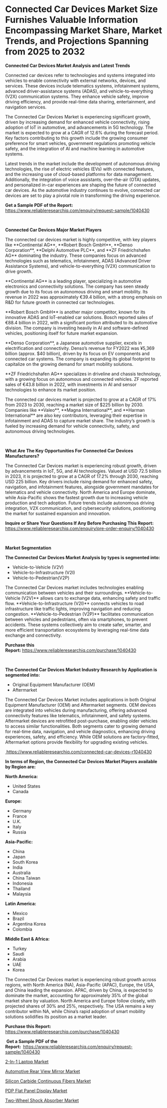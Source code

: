 <p><h1>Connected Car Devices Market Size Furnishes Valuable Information Encompassing Market Share, Market Trends, and Projections Spanning from 2025 to 2032</h1></p><p><strong>Connected Car Devices Market Analysis and Latest Trends</strong></p>
<p><p>Connected car devices refer to technologies and systems integrated into vehicles to enable connectivity with external networks, devices, and services. These devices include telematics systems, infotainment systems, advanced driver-assistance systems (ADAS), and vehicle-to-everything (V2X) communication systems. They enhance vehicle safety, improve driving efficiency, and provide real-time data sharing, entertainment, and navigation services.</p><p>The Connected Car Devices Market is experiencing significant growth, driven by increasing demand for enhanced vehicle connectivity, rising adoption of IoT in automotive, and advancements in 5G technology. The market is expected to grow at a CAGR of 12.6% during the forecast period. Key factors contributing to this growth include the growing consumer preference for smart vehicles, government regulations promoting vehicle safety, and the integration of AI and machine learning in automotive systems.</p><p>Latest trends in the market include the development of autonomous driving technologies, the rise of electric vehicles (EVs) with connected features, and the increasing use of cloud-based platforms for data management. Additionally, the integration of voice assistants, over-the-air (OTA) updates, and personalized in-car experiences are shaping the future of connected car devices. As the automotive industry continues to evolve, connected car devices are set to play a pivotal role in transforming the driving experience.</p></p>
<p><strong>Get a Sample PDF of the Report:&nbsp;</strong> <a href="https://www.reliableresearchiq.com/enquiry/request-sample/1040430?utm_campaign=1877&utm_medium=2&utm_source=Github&utm_content=ia&utm_term=21012025&utm_id=connected-car-devices">https://www.reliableresearchiq.com/enquiry/request-sample/1040430</a></p>
<p>&nbsp;</p>
<p><strong>Connected Car Devices Major Market Players</strong></p>
<p><p>The connected car devices market is highly competitive, with key players like **Continental AG**, **Robert Bosch GmbH**, **Denso Corporation**, **Delphi Automotive PLC**, and **ZF Friedrichshafen AG** dominating the industry. These companies focus on advanced technologies such as telematics, infotainment, ADAS (Advanced Driver Assistance Systems), and vehicle-to-everything (V2X) communication to drive growth.</p><p>**Continental AG** is a leading player, specializing in automotive electronics and connectivity solutions. The company has seen steady growth due to its focus on autonomous driving and smart mobility. Its revenue in 2022 was approximately €39.4 billion, with a strong emphasis on R&D for future growth in connected car technologies.</p><p>**Robert Bosch GmbH** is another major competitor, known for its innovative ADAS and IoT-enabled car solutions. Bosch reported sales of €88.4 billion in 2022, with a significant portion attributed to its automotive division. The company is investing heavily in AI and software-defined vehicles, positioning itself for future market expansion.</p><p>**Denso Corporation**, a Japanese automotive supplier, excels in electrification and connectivity. Denso’s revenue for FY2022 was ¥5,369 billion (approx. $40 billion), driven by its focus on EV components and connected car systems. The company is expanding its global footprint to capitalize on the growing demand for smart mobility solutions.</p><p>**ZF Friedrichshafen AG** specializes in driveline and chassis technology, with a growing focus on autonomous and connected vehicles. ZF reported sales of €43.8 billion in 2022, with investments in AI and sensor technologies to enhance its market position.</p><p>The connected car devices market is projected to grow at a CAGR of 17% from 2023 to 2030, reaching a market size of $225 billion by 2030. Companies like **Valeo**, **Magna International**, and **Harman International** are also key contributors, leveraging their expertise in infotainment and ADAS to capture market share. The industry’s growth is fueled by increasing demand for vehicle connectivity, safety, and autonomous driving technologies.</p></p>
<p>&nbsp;</p>
<p><strong>What Are The Key Opportunities For Connected Car Devices Manufacturers?</strong></p>
<p><p>The Connected Car Devices market is experiencing robust growth, driven by advancements in IoT, 5G, and AI technologies. Valued at USD 72.5 billion in 2023, it is projected to grow at a CAGR of 17.2% through 2030, reaching USD 225 billion. Key drivers include rising demand for enhanced safety, navigation, and infotainment features, alongside government mandates for telematics and vehicle connectivity. North America and Europe dominate, while Asia-Pacific shows the fastest growth due to increasing vehicle production and tech adoption. Future trends include autonomous driving integration, V2X communication, and cybersecurity solutions, positioning the market for sustained expansion and innovation.</p></p>
<p><strong>Inquire or Share Your Questions If Any Before Purchasing This Report:</strong> <a href="https://www.reliableresearchiq.com/enquiry/pre-order-enquiry/1040430?utm_campaign=1877&utm_medium=2&utm_source=Github&utm_content=ia&utm_term=21012025&utm_id=connected-car-devices">https://www.reliableresearchiq.com/enquiry/pre-order-enquiry/1040430</a></p>
<p>&nbsp;</p>
<p><strong>Market Segmentation</strong></p>
<p><strong>The Connected Car Devices Market Analysis by types is segmented into:</strong></p>
<p><ul><li>Vehicle-to-Vehicle (V2V)</li><li>Vehicle-to-Infrastructure (V2I)</li><li>Vehicle-to-Pedestrian(V2P)</li></ul></p>
<p><p>The Connected Car Devices market includes technologies enabling communication between vehicles and their surroundings. **Vehicle-to-Vehicle (V2V)** allows cars to exchange data, enhancing safety and traffic flow. **Vehicle-to-Infrastructure (V2I)** connects vehicles to road infrastructure like traffic lights, improving navigation and reducing congestion. **Vehicle-to-Pedestrian (V2P)** facilitates communication between vehicles and pedestrians, often via smartphones, to prevent accidents. These systems collectively aim to create safer, smarter, and more efficient transportation ecosystems by leveraging real-time data exchange and connectivity.</p></p>
<p><strong>Purchase this Report:&nbsp;</strong><a href="https://www.reliableresearchiq.com/purchase/1040430?utm_campaign=1877&utm_medium=2&utm_source=Github&utm_content=ia&utm_term=21012025&utm_id=connected-car-devices">https://www.reliableresearchiq.com/purchase/1040430</a></p>
<p>&nbsp;</p>
<p><strong>The Connected Car Devices Market Industry Research by Application is segmented into:</strong></p>
<p><ul><li>Original Equipment Manufacturer (OEM)</li><li>Aftermarket</li></ul></p>
<p><p>The Connected Car Devices Market includes applications in both Original Equipment Manufacturer (OEM) and Aftermarket segments. OEM devices are integrated into vehicles during manufacturing, offering advanced connectivity features like telematics, infotainment, and safety systems. Aftermarket devices are retrofitted post-purchase, enabling older vehicles to access similar functionalities. Both segments cater to growing demand for real-time data, navigation, and vehicle diagnostics, enhancing driving experiences, safety, and efficiency. While OEM solutions are factory-fitted, Aftermarket options provide flexibility for upgrading existing vehicles.</p></p>
<p><a href="https://www.reliableresearchiq.com/connected-car-devices-r1040430?utm_campaign=1877&utm_medium=2&utm_source=Github&utm_content=ia&utm_term=21012025&utm_id=connected-car-devices">&nbsp;https://www.reliableresearchiq.com/connected-car-devices-r1040430</a></p>
<p><strong>In terms of Region, the Connected Car Devices Market Players available by Region are:</strong></p>
<p>
    <p> <strong> North America: </strong>
        <ul>
            <li>United States</li>
            <li>Canada</li>
        </ul>
        </p> 
    <p> <strong> Europe: </strong>
        <ul>
            <li>Germany</li>
            <li>France</li>
            <li>U.K.</li>
            <li>Italy</li>
            <li>Russia</li>
        </ul>
        </p> 
    <p> <strong> Asia-Pacific: </strong>
        <ul>
            <li>China</li>
            <li>Japan</li>
            <li>South Korea</li>
            <li>India</li>
            <li>Australia</li>
            <li>China Taiwan</li>
            <li>Indonesia</li>
            <li>Thailand</li>
            <li>Malaysia</li>
        </ul>
        </p> 
    <p> <strong> Latin America: </strong>
        <ul>
            <li>Mexico</li>
            <li>Brazil</li>
            <li>Argentina Korea</li>
            <li>Colombia</li>
        </ul>
        </p> 
    <p> <strong> Middle East & Africa: </strong>
        <ul>
            <li>Turkey</li>
            <li>Saudi</li>
            <li>Arabia</li>
            <li>UAE</li>
            <li>Korea</li>
        </ul>
    </p>
    </p>
<p><p>The Connected Car Devices market is experiencing robust growth across regions, with North America (NA), Asia-Pacific (APAC), Europe, the USA, and China leading the expansion. APAC, driven by China, is expected to dominate the market, accounting for approximately 35% of the global market share by valuation. North America and Europe follow closely, with projected shares of 30% and 25%, respectively. The USA remains a key contributor within NA, while China’s rapid adoption of smart mobility solutions solidifies its position as a market leader.</p></p>
<p><strong>Purchase this Report: </strong><a href="https://www.reliableresearchiq.com/purchase/1040430?utm_campaign=1877&utm_medium=2&utm_source=Github&utm_content=ia&utm_term=21012025&utm_id=connected-car-devices">https://www.reliableresearchiq.com/purchase/1040430</a></p>
<p>&nbsp;<strong>Get a Sample PDF of the Report:&nbsp;&nbsp;</strong><a href="https://www.reliableresearchiq.com/enquiry/request-sample/1040430?utm_campaign=1877&utm_medium=2&utm_source=Github&utm_content=ia&utm_term=21012025&utm_id=connected-car-devices">https://www.reliableresearchiq.com/enquiry/request-sample/1040430</a></p>
<p><strong></strong></p>
<p><p><a href="https://www.linkedin.com/pulse/informative-market-analysis-2-in-1-laptop-estimated-cagr-147-kchyc?utm_campaign=1877&utm_medium=2&utm_source=Github&utm_content=ia&utm_term=21012025&utm_id=connected-car-devices">2-In-1 Laptop Market</a></p><p><a href="https://github.com/ivannakkaiivanna82/Market-Research-Report-List-1/blob/main/automotive-rear-view-mirror-market.md?utm_campaign=1877&utm_medium=2&utm_source=Github&utm_content=ia&utm_term=21012025&utm_id=connected-car-devices">Automotive Rear View Mirror Market</a></p><p><a href="https://www.linkedin.com/pulse/silicon-carbide-continuous-fibers-value-chain-analysis-bgzjf?utm_campaign=1877&utm_medium=2&utm_source=Github&utm_content=ia&utm_term=21012025&utm_id=connected-car-devices">Silicon Carbide Continuous Fibers Market</a></p><p><a href="https://www.linkedin.com/pulse/pdp-flat-panel-display-market-report-driving-growth-industry-q7ple?utm_campaign=1877&utm_medium=2&utm_source=Github&utm_content=ia&utm_term=21012025&utm_id=connected-car-devices">PDP Flat Panel Display Market</a></p><p><a href="https://www.linkedin.com/pulse/global-two-wheel-shock-absorber-nexus-sector-confluences-xjglf?utm_campaign=1877&utm_medium=2&utm_source=Github&utm_content=ia&utm_term=21012025&utm_id=connected-car-devices">Two-Wheel Shock Absorber Market</a></p></p>